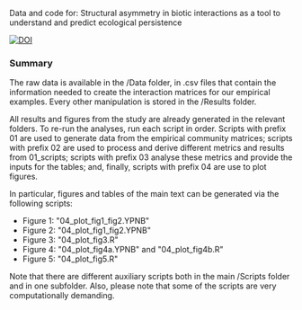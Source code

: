 
Data and code for: Structural asymmetry in biotic interactions as a tool to understand and predict ecological persistence

[![DOI](https://zenodo.org/badge/DOI/10.5281/zenodo.8087366.svg)](https://doi.org/10.5281/zenodo.8087366)

### Summary

The raw data is available in the /Data folder, in .csv files that contain the information needed to create the interaction matrices for our empirical examples. Every other manipulation is stored in the /Results folder.

All results and figures from the study are already generated in the relevant folders. To re-run the analyses, run each script in order. Scripts with prefix 01 are used to generate data from the empirical community matrices; scripts with prefix 02 are used to process and derive different metrics and results from 01_scripts; scripts with prefix 03 analyse these metrics and provide the inputs for the tables; and, finally, scripts with prefix 04 are use to plot figures.

In particular, figures and tables of the main text can be generated via the following scripts:

- Figure 1: "04_plot_fig1_fig2.YPNB"
- Figure 2: "04_plot_fig1_fig2.YPNB"
- Figure 3: "04_plot_fig3.R"
- Figure 4: "04_plot_fig4a.YPNB" and "04_plot_fig4b.R"
- Figure 5: "04_plot_fig5.R"

Note that there are different auxiliary scripts both in the main /Scripts folder and in one subfolder. Also, please note that some of the scripts are very computationally demanding.